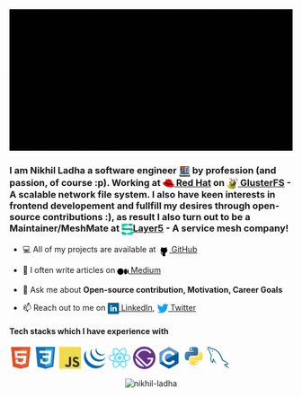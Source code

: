 <img src="banner.gif" alt="Hello 👋, you seem to have found a way to my GitHub profile!">
<h3>I am Nikhil Ladha a software engineer <img src="code.png" alt="Coding" width="20" height="20" align="center"> by profession (and passion, of course :p). Working at <a href="https://www.redhat.com/en"><img src="redhat.svg" alt="Red Hat Logo" width="20" height="20" align="center"> Red Hat</a> on <a href="https://www.gluster.org/"><img src="gluster.png" alt="GlusterFS Logo" width="20" height="20" align="center"> GlusterFS</a> - A scalable network file system. I also have keen interests in frontend developement and fullfill my desires through open-source contributions :), as result I also turn out to be a Maintainer/MeshMate at <a href="https://www.layer5.io"><img src="layer5.svg" alt="Layer5 Logo" width="20" height="20" align="center">Layer5</a> - A service mesh company! </h2> 

- 💻 All of my projects are available at <a href="https://www.github.com/Nikhil-Ladha"><img src="github.svg" alt="GitHub Logo" width="20" height="20" align="center"> GitHub</a>

- 📝 I often write articles on <a href="https://www.medium.com/@nikhilladha1999"><img src="medium.png" alt="Medium Logo" width="20" height="20" align="center"> Medium</a>

- 💬 Ask me about **Open-source contribution, Motivation, Career Goals**

- 📫 Reach out to me on <a href="https://www.linkedin.com/in/nikhil-ladha/"><img src="linkedin.svg" alt="LinkedIn Logo" width="20" height="20" align="center"> LinkedIn</a>, <a href="https://twitter.com/NikhilLadha3"><img src="twitter.svg" alt="Twitter Logo" width="20" height="20" align="center"> Twitter</a>

<h4>Tech stacks which I have experience with</h4>
<p align="left">
  <img src="./html5.svg" alt="HTML" width="40" height="40"/>
  <img src="./css.svg" alt="HTML" width="40" height="40"/>
  <img src="./javascript.svg" alt="HTML" width="40" height="40"/>
  <img src="./jquery.svg" alt="HTML" width="40" height="40"/>
  <img src="./react.svg" alt="HTML" width="40" height="40"/>
  <img src="./gatsby.svg" alt="HTML" width="40" height="40"/>
  <img src="./c.svg" alt="HTML" width="40" height="40"/>
  <img src="./python.svg" alt="HTML" width="40" height="40"/>
  <img src="./mysql.svg" alt="HTML" width="40" height="40"/>
</p>

<p align="center">
<img src="https://github-readme-stats.vercel.app/api?username=nikhil-ladha&show_icons=true" alt="nikhil-ladha" />
</p>
